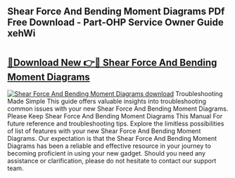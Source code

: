 ## Shear Force And Bending Moment Diagrams PDf Free Download - Part-OHP Service Owner Guide xehWi

# <h2><a href="http://dfsu2z.blite.top/?on=Shear+Force+And+Bending+Moment+Diagrams">🔗Download New 👉🔴 Shear Force And Bending Moment Diagrams</a></h2>

[![Shear Force And Bending Moment Diagrams download](https://i.imgur.com/lujVjoI.png)](http://dfsu2z.blite.top/?on=Shear+Force+And+Bending+Moment+Diagrams)
Troubleshooting Made Simple This guide offers valuable insights into troubleshooting common issues with your new Shear Force And Bending Moment Diagrams. Please Keep Shear Force And Bending Moment Diagrams This Manual For future reference and troubleshooting tips. Explore the limitless possibilities of list of features with your new Shear Force And Bending Moment Diagrams. Our expectation is that the Shear Force And Bending Moment Diagrams has been a reliable and effective resource in your journey to becoming proficient in using your new gadget. Should you need any assistance or clarification, please do not hesitate to contact our support team.
